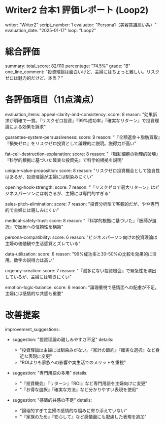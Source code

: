 # Writer2 台本1 評価レポート (Loop2)
writer: "Writer2"
script_number: 1
evaluator: "Persona1（美容意識高い系）"
evaluation_date: "2025-01-17"
loop: "Loop2"

# 総合評価
summary:
  total_score: 82/110
  percentage: "74.5%"
  grade: "B"
  one_line_comment: "投資理論は面白いけど、主婦にはちょっと難しい。リスクゼロは魅力的だけど、本当？"

# 各評価項目（11点満点）
evaluation_items:
  appeal-clarity-and-consistency:
    score: 8
    reason: "効果訴求が明確で一貫。『リスクゼロ投資』『99%成功率』『確実なリターン』で投資理論による効果を訴求"
  
  guarantee-system-persuasiveness:
    score: 9
    reason: "『全額返金＋脂肪買取』『損失ゼロ』をリスクゼロ投資として論理的に説明。説得力が高い"
  
  fat-cell-destruction-explanation:
    score: 8
    reason: "『脂肪細胞の物理的破壊』『科学的根拠に基づいた確実な投資先』で科学的根拠を説明"
  
  unique-value-proposition:
    score: 8
    reason: "リスクゼロ投資機会として独自性はあるが、投資理論が主婦には馴染みにくい"
  
  opening-hook-strength:
    score: 7
    reason: "『リスクゼロで最大リターン』はビジネスパーソンには刺さるが、主婦には専門的すぎる"
  
  sales-pitch-elimination:
    score: 7
    reason: "投資分析型で客観的だが、やや専門的で主婦には親しみにくい"
  
  medical-safety-trust:
    score: 8
    reason: "『科学的根拠に基づいた』『医師が選択』で医療への信頼性を構築"
  
  persona-compatibility:
    score: 6
    reason: "ビジネスパーソン向けの投資理論は主婦の価値観や生活感覚とズレている"
  
  data-utilization:
    score: 8
    reason: "99%成功率と30-50%の比較を効果的に活用。数字の説得力は高い"
  
  urgency-creation:
    score: 7
    reason: "『滅多にない投資機会』で緊急性を演出しているが、主婦には響きにくい"
  
  emotion-logic-balance:
    score: 6
    reason: "論理重視で感情面への配慮が不足。主婦には感情的な共感も重要"

# 改善提案
improvement_suggestions:
  - suggestion: "投資理論の親しみやすさ不足"
    details: 
      - "投資理論は主婦には馴染みがない。『家計の節約』『確実な選択』など身近な表現に変更"
      - "ROIよりも家族への影響や実生活でのメリットを重視"
  
  - suggestion: "専門用語の多用"
    details:
      - "『投資機会』『リターン』『ROI』など専門用語を主婦向けに変更"
      - "『お得な選択』『確実な方法』など分かりやすい表現を使用"
  
  - suggestion: "感情的共感の不足"
    details:
      - "論理的すぎて主婦の感情的な悩みに寄り添えていない"
      - "『家族のため』『安心して』など感情面にも配慮した表現を追加"